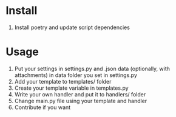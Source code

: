 # Install
1. Install poetry and update script dependencies
# Usage
1. Put your settings in settings.py and .json data (optionally, with attachments) in data folder you set in settings.py
2. Add your template to templates/ folder
3. Create your template variable in templates.py
4. Write your own handler and put it to handlers/ folder
5. Change main.py file using your template and handler
6. Contribute if you want
